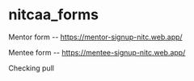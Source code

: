 # nitcaa_forms

Mentor form -- https://mentor-signup-nitc.web.app/

Mentee form -- https://mentee-signup-nitc.web.app/

Checking pull
